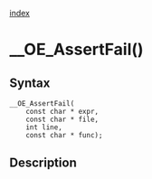 [index](index.md)

# __OE_AssertFail()



## Syntax

    __OE_AssertFail(
        const char * expr,
        const char * file,
        int line,
        const char * func);
## Description 

